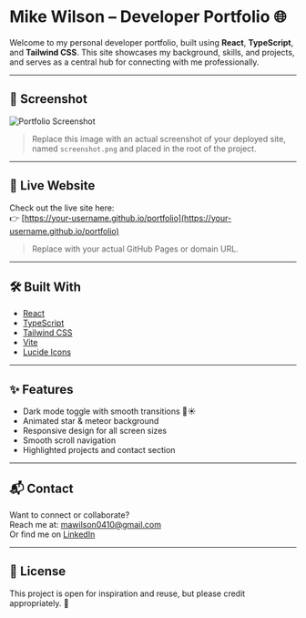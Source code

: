 # Mike Wilson – Developer Portfolio 🌐

Welcome to my personal developer portfolio, built using **React**, **TypeScript**, and **Tailwind CSS**. This site showcases my background, skills, and projects, and serves as a central hub for connecting with me professionally.

---

## 📸 Screenshot

![Portfolio Screenshot](./screenshot.png)

> Replace this image with an actual screenshot of your deployed site, named `screenshot.png` and placed in the root of the project.

---

## 🚀 Live Website

Check out the live site here:  
👉 [https://your-username.github.io/portfolio](https://your-username.github.io/portfolio)  
> Replace with your actual GitHub Pages or domain URL.

---

## 🛠️ Built With

- [React](https://reactjs.org/)
- [TypeScript](https://www.typescriptlang.org/)
- [Tailwind CSS](https://tailwindcss.com/)
- [Vite](https://vitejs.dev/)
- [Lucide Icons](https://lucide.dev/)

---

## ✨ Features

- Dark mode toggle with smooth transitions 🌙☀️
- Animated star & meteor background
- Responsive design for all screen sizes
- Smooth scroll navigation
- Highlighted projects and contact section

---

## 📬 Contact

Want to connect or collaborate?  
Reach me at: [mawilson0410@gmail.com](mailto:mawilson0410@gmail.com)  
Or find me on [LinkedIn](https://www.linkedin.com/in/michael-wilson-0bb38b208/)

---

## 🧾 License

This project is open for inspiration and reuse, but please credit appropriately. 🙏
